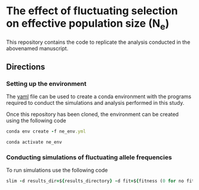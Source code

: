 # The effect of fluctuating selection on effective population size (N<sub>e</sub>)
This repository contains the code to replicate the analysis conducted in the abovenamed manuscript. 

## Directions

### Setting up the environment
The [yaml](ne_env.yml) file can be used to create a conda environment with the programs required to conduct the simulations and analysis performed in this study.

Once this repository has been cloned, the environment can be created using the following code

```ruby
conda env create -f ne_env.yml

conda activate ne_env
```

### Conducting simulations of fluctuating allele frequencies

To run simulations use the following code 

```ruby
slim -d results_dir=${results_directory} -d fit=${fitness (0 for no fitness or 1 to enact fluctuating fitness model)} -d  L=${number of initial loci} -d y=${epistasis parameter} -d rep=${replicate number} ~/FluctuatingSelectionNe/timeseries_Ne_short.slim
```
